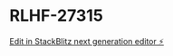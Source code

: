 # RLHF-27315

[Edit in StackBlitz next generation editor ⚡️](https://stackblitz.com/~/github.com/meghaapunniya/RLHF-27315)